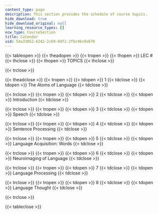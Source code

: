 ```yaml
---
content_type: page
description: This section provides the schedule of course topics.
hide_download: true
hide_download_original: null
learning_resource_types: []
ocw_type: CourseSection
title: Calendar
uid: 54a33052-b242-2c69-0df1-2fbc46c8e670
---
```


{{< tableopen >}}
{{< theadopen >}}
{{< tropen >}}
{{< thopen >}}
LEC #
{{< thclose >}}
{{< thopen >}}
TOPICS
{{< thclose >}}

{{< trclose >}}

{{< theadclose >}}
{{< tropen >}}
{{< tdopen >}}
1
{{< tdclose >}}
{{< tdopen >}}
The Atoms of Language
{{< tdclose >}}

{{< trclose >}}
{{< tropen >}}
{{< tdopen >}}
2
{{< tdclose >}}
{{< tdopen >}}
Introduction
{{< tdclose >}}

{{< trclose >}}
{{< tropen >}}
{{< tdopen >}}
3
{{< tdclose >}}
{{< tdopen >}}
Speech
{{< tdclose >}}

{{< trclose >}}
{{< tropen >}}
{{< tdopen >}}
4
{{< tdclose >}}
{{< tdopen >}}
Sentence Processing
{{< tdclose >}}

{{< trclose >}}
{{< tropen >}}
{{< tdopen >}}
5
{{< tdclose >}}
{{< tdopen >}}
Language Acquisition: Words
{{< tdclose >}}

{{< trclose >}}
{{< tropen >}}
{{< tdopen >}}
6
{{< tdclose >}}
{{< tdopen >}}
Neuroimaging of Language
{{< tdclose >}}

{{< trclose >}}
{{< tropen >}}
{{< tdopen >}}
7
{{< tdclose >}}
{{< tdopen >}}
Language Processing
{{< tdclose >}}

{{< trclose >}}
{{< tropen >}}
{{< tdopen >}}
8
{{< tdclose >}}
{{< tdopen >}}
Language Thought
{{< tdclose >}}

{{< trclose >}}

{{< tableclose >}}